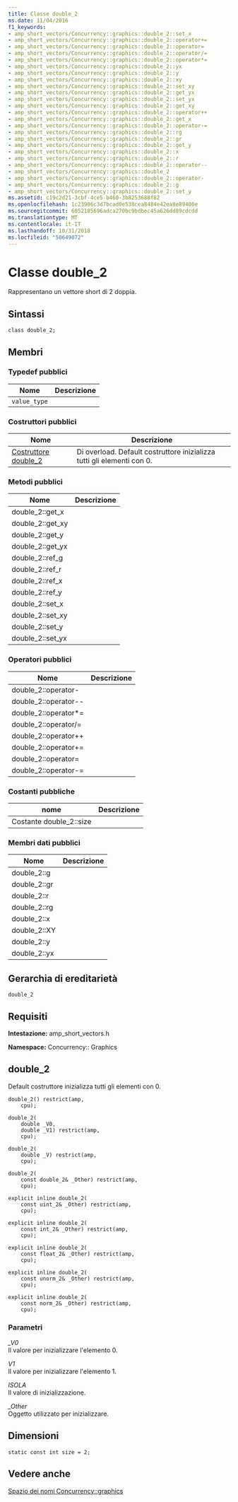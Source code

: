 ```yaml
---
title: Classe double_2
ms.date: 11/04/2016
f1_keywords:
- amp_short_vectors/Concurrency::graphics::double_2::set_x
- amp_short_vectors/Concurrency::graphics::double_2::operator+=
- amp_short_vectors/Concurrency::graphics::double_2::operator=
- amp_short_vectors/Concurrency::graphics::double_2::operator/=
- amp_short_vectors/Concurrency::graphics::double_2::operator*=
- amp_short_vectors/Concurrency::graphics::double_2::yx
- amp_short_vectors/Concurrency::graphics::double_2::y
- amp_short_vectors/Concurrency::graphics::double_2::xy
- amp_short_vectors/Concurrency::graphics::double_2::set_xy
- amp_short_vectors/Concurrency::graphics::double_2::get_yx
- amp_short_vectors/Concurrency::graphics::double_2::set_yx
- amp_short_vectors/Concurrency::graphics::double_2::get_xy
- amp_short_vectors/Concurrency::graphics::double_2::operator++
- amp_short_vectors/Concurrency::graphics::double_2::get_x
- amp_short_vectors/Concurrency::graphics::double_2::operator-=
- amp_short_vectors/Concurrency::graphics::double_2::rg
- amp_short_vectors/Concurrency::graphics::double_2::gr
- amp_short_vectors/Concurrency::graphics::double_2::get_y
- amp_short_vectors/Concurrency::graphics::double_2::x
- amp_short_vectors/Concurrency::graphics::double_2::r
- amp_short_vectors/Concurrency::graphics::double_2::operator--
- amp_short_vectors/Concurrency::graphics::double_2
- amp_short_vectors/Concurrency::graphics::double_2::operator-
- amp_short_vectors/Concurrency::graphics::double_2::g
- amp_short_vectors/Concurrency::graphics::double_2::set_y
ms.assetid: c19c2d21-3cbf-4ce5-b460-3b8253688f82
ms.openlocfilehash: 1c23906c3d7bcad0e538cea8484e42ea8e89400e
ms.sourcegitcommit: 6052185696adca270bc9bdbec45a626dd89cdcdd
ms.translationtype: MT
ms.contentlocale: it-IT
ms.lasthandoff: 10/31/2018
ms.locfileid: "50649072"
---
```

# <a name="double2-class"></a>Classe double_2

Rappresentano un vettore short di 2 doppia.

## <a name="syntax"></a>Sintassi

```
class double_2;
```

## <a name="members"></a>Membri

### <a name="public-typedefs"></a>Typedef pubblici

|Nome|Descrizione|
|----------|-----------------|
|`value_type`||

### <a name="public-constructors"></a>Costruttori pubblici

|Nome|Descrizione|
|----------|-----------------|
|[Costruttore double_2](#ctor)|Di overload. Default costruttore inizializza tutti gli elementi con 0.|

### <a name="public-methods"></a>Metodi pubblici

|Nome|Descrizione|
|----------|-----------------|
|double_2::get_x||
|double_2::get_xy||
|double_2::get_y||
|double_2::get_yx||
|double_2::ref_g||
|double_2::ref_r||
|double_2::ref_x||
|double_2::ref_y||
|double_2::set_x||
|double_2::set_xy||
|double_2::set_y||
|double_2::set_yx||

### <a name="public-operators"></a>Operatori pubblici

|Nome|Descrizione|
|----------|-----------------|
|double_2::operator-||
|double_2::operator--||
|double_2::operator*=||
|double_2::operator/=||
|double_2::operator++||
|double_2::operator+=||
|double_2::operator=||
|double_2::operator-=||

### <a name="public-constants"></a>Costanti pubbliche

|nome|Descrizione|
|----------|-----------------|
|Costante double_2::size||

### <a name="public-data-members"></a>Membri dati pubblici

|Nome|Descrizione|
|----------|-----------------|
|double_2::g||
|double_2::gr||
|double_2::r||
|double_2::rg||
|double_2::x||
|double_2::XY||
|double_2::y||
|double_2::yx||

## <a name="inheritance-hierarchy"></a>Gerarchia di ereditarietà

`double_2`

## <a name="requirements"></a>Requisiti

**Intestazione:** amp_short_vectors.h

**Namespace:** Concurrency:: Graphics

##  <a name="ctor"></a> double_2

Default costruttore inizializza tutti gli elementi con 0.

```
double_2() restrict(amp,
    cpu);

double_2(
    double _V0,
    double _V1) restrict(amp,
    cpu);

double_2(
    double _V) restrict(amp,
    cpu);

double_2(
    const double_2& _Other) restrict(amp,
    cpu);

explicit inline double_2(
    const uint_2& _Other) restrict(amp,
    cpu);

explicit inline double_2(
    const int_2& _Other) restrict(amp,
    cpu);

explicit inline double_2(
    const float_2& _Other) restrict(amp,
    cpu);

explicit inline double_2(
    const unorm_2& _Other) restrict(amp,
    cpu);

explicit inline double_2(
    const norm_2& _Other) restrict(amp,
    cpu);
```

### <a name="parameters"></a>Parametri

*_V0*<br/>
Il valore per inizializzare l'elemento 0.

*V1*<br/>
Il valore per inizializzare l'elemento 1.

*ISOLA*<br/>
Il valore di inizializzazione.

*_Other*<br/>
Oggetto utilizzato per inizializzare.

##  <a name="double_2__size"></a> Dimensioni

```
static const int size = 2;
```

## <a name="see-also"></a>Vedere anche

[Spazio dei nomi Concurrency::graphics](concurrency-graphics-namespace.md)
